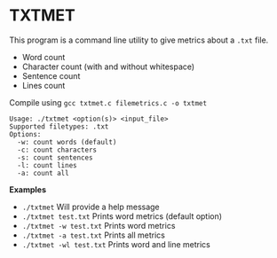 # TXTMET
This program is a command line utility to give metrics about a `.txt` file.
- Word count
- Character count (with and without whitespace)
- Sentence count
- Lines count

Compile using `gcc txtmet.c filemetrics.c -o txtmet`

```
Usage: ./txtmet <option(s)> <input_file>
Supported filetypes: .txt
Options:
  -w: count words (default)
  -c: count characters
  -s: count sentences
  -l: count lines
  -a: count all
```

**Examples**
- `./txtmet`               Will provide a help message
- `./txtmet test.txt`      Prints word metrics (default option)
- `./txtmet -w test.txt`   Prints word metrics 
- `./txtmet -a test.txt`   Prints all metrics
- `./txtmet -wl test.txt`  Prints word and line metrics
